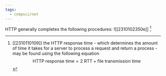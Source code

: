 ```yaml
---
tags:
  - compsci/net
---
```

HTTP generally completes the following procedures:
![[2310102350e]] [^1]

[^1]: [[2310110109]] the HTTP response time - which determines the amount of time it takes for a server to process a request and return a process - may be found using the following equation $$\text{HTTP response time}= 2\text{ RTT} + \text{file transmission time}$$